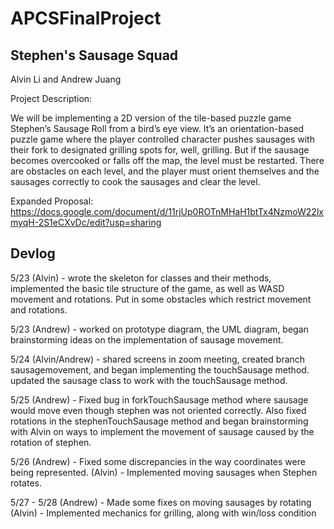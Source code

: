 # APCSFinalProject
## Stephen's Sausage Squad

Alvin Li and Andrew Juang

Project Description:

We will be implementing a 2D version of the tile-based puzzle game Stephen’s Sausage Roll from a bird’s eye view. It’s an orientation-based puzzle game where the player controlled character pushes sausages with their fork to designated grilling spots for, well, grilling. But if the sausage becomes overcooked or falls off the map, the level must be restarted. There are obstacles on each level, and the player must orient themselves and the sausages correctly to cook the sausages and clear the level.


Expanded Proposal:
https://docs.google.com/document/d/11rjUp0ROTnMHaH1btTx4NzmoW22lxmyqH-2S1eCXvDc/edit?usp=sharing

## Devlog

5/23 (Alvin) - wrote the skeleton for classes and their methods, implemented the basic tile structure of the game, as well as WASD movement and rotations. Put in some obstacles which restrict movement and rotations.

5/23 (Andrew) - worked on prototype diagram, the UML diagram, began brainstorming ideas on the implementation of sausage movement. 

5/24 (Alvin/Andrew) - shared screens in zoom meeting, created branch sausagemovement, and began implementing the touchSausage method. updated the sausage class to work with the touchSausage method. 

5/25 (Andrew) - Fixed bug in forkTouchSausage method where sausage would move even though stephen was not oriented correctly. Also fixed rotations in the stephenTouchSausage method and began brainstorming with Alvin on ways to implement the movement of sausage caused by the rotation of stephen. 

5/26 (Andrew) - Fixed some discrepancies in the way coordinates were being represented.
(Alvin) - Implemented moving sausages when Stephen rotates.

5/27 - 5/28 (Andrew) - Made some fixes on moving sausages by rotating
(Alvin) - Implemented mechanics for grilling, along with win/loss condition
